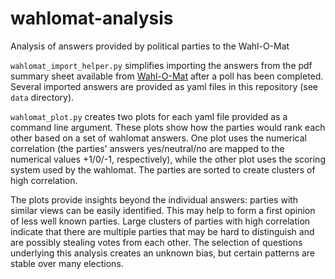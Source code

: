 # wahlomat-analysis
Analysis of answers provided by political parties to the Wahl-O-Mat

`wahlomat_import_helper.py` simplifies importing the answers from the pdf summary sheet available from [Wahl-O-Mat](https://wahl-o-mat.de/) after a poll has been completed.  Several imported answers are provided as yaml files in this repository (see `data` directory).

`wahlomat_plot.py` creates two plots for each yaml file provided as a command line argument.  These plots show how the parties would rank each other based on a set of wahlomat answers.  One plot uses the numerical correlation (the parties' answers yes/neutral/no are mapped to the numerical values +1/0/-1, respectively), while the other plot uses the scoring system used by the wahlomat.  The parties are sorted to create clusters of high correlation.

The plots provide insights beyond the individual answers: parties with similar views can be easily identified.  This may help to form a first opinion of less well known parties.  Large clusters of parties with high correlation indicate that there are multiple parties that may be hard to distinguish and are possibly stealing votes from each other.  The selection of questions underlying this analysis creates an unknown bias, but certain patterns are stable over many elections.
